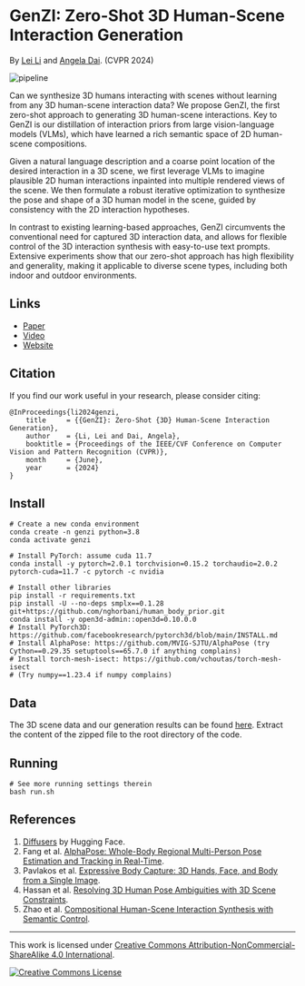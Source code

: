 # GenZI: Zero-Shot 3D Human-Scene Interaction Generation
By [Lei Li](https://craigleili.github.io/) and [Angela Dai](https://www.3dunderstanding.org/team.html). (CVPR 2024)

![pipeline](asset/teaser.gif)

Can we synthesize 3D humans interacting with scenes without learning from any 3D human-scene interaction data? We propose GenZI, the first zero-shot approach to generating 3D human-scene interactions. Key to GenZI is our distillation of interaction priors from large vision-language models (VLMs), which have learned a rich semantic space of 2D human-scene compositions.

Given a natural language description and a coarse point location of the desired interaction in a 3D scene, we first leverage VLMs to imagine plausible 2D human interactions inpainted into multiple rendered views of the scene. We then formulate a robust iterative optimization to synthesize the pose and shape of a 3D human model in the scene, guided by consistency with the 2D interaction hypotheses.

In contrast to existing learning-based approaches, GenZI circumvents the conventional need for captured 3D interaction data, and allows for flexible control of the 3D interaction synthesis with easy-to-use text prompts. Extensive experiments show that our zero-shot approach has high flexibility and generality, making it applicable to diverse scene types, including both indoor and outdoor environments.


## Links

- [Paper](https://arxiv.org/pdf/2311.17737)
- [Video](https://youtu.be/ozfs6E0JIMY)
- [Website](https://craigleili.github.io/projects/genzi/)

## Citation
If you find our work useful in your research, please consider citing:
```
@InProceedings{li2024genzi,
    title     = {{GenZI}: Zero-Shot {3D} Human-Scene Interaction Generation},
    author    = {Li, Lei and Dai, Angela},
    booktitle = {Proceedings of the IEEE/CVF Conference on Computer Vision and Pattern Recognition (CVPR)},
    month     = {June},
    year      = {2024}
}
```

## Install
```shell
# Create a new conda environment
conda create -n genzi python=3.8
conda activate genzi

# Install PyTorch: assume cuda 11.7
conda install -y pytorch=2.0.1 torchvision=0.15.2 torchaudio=2.0.2 pytorch-cuda=11.7 -c pytorch -c nvidia

# Install other libraries
pip install -r requirements.txt
pip install -U --no-deps smplx==0.1.28 git+https://github.com/nghorbani/human_body_prior.git
conda install -y open3d-admin::open3d=0.10.0.0
# Install PyTorch3D: https://github.com/facebookresearch/pytorch3d/blob/main/INSTALL.md
# Install AlphaPose: https://github.com/MVIG-SJTU/AlphaPose (try Cython==0.29.35 setuptools==65.7.0 if anything complains)
# Install torch-mesh-isect: https://github.com/vchoutas/torch-mesh-isect
# (Try numpy==1.23.4 if numpy complains)
```

## Data

The 3D scene data and our generation results can be found [here](https://1drv.ms/u/s!Alg6Vpe53dEDgrcBClkV5NvqydM9Xg?e=nsyPeU).
Extract the content of the zipped file to the root directory of the code.

## Running

```shell
# See more running settings therein
bash run.sh
```

## References
1. [Diffusers](https://github.com/huggingface/diffusers) by Hugging Face.
1. Fang et al. [AlphaPose: Whole-Body Regional Multi-Person Pose Estimation and Tracking in Real-Time](https://github.com/MVIG-SJTU/AlphaPose).
1. Pavlakos et al. [Expressive Body Capture: 3D Hands, Face, and Body from a Single Image](https://github.com/vchoutas/smplx).
1. Hassan et al. [Resolving 3D Human Pose Ambiguities with 3D Scene Constraints](https://github.com/mohamedhassanmus/prox).
1. Zhao et al. [Compositional Human-Scene Interaction Synthesis with Semantic Control](https://github.com/zkf1997/COINS).

---

This work is licensed under [Creative Commons Attribution-NonCommercial-ShareAlike 4.0 International](https://creativecommons.org/licenses/by-nc-sa/4.0/).

[![Creative Commons License](https://i.creativecommons.org/l/by-nc-sa/4.0/80x15.png)](https://creativecommons.org/licenses/by-nc-sa/4.0/)
